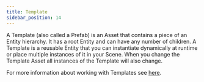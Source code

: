 ```yaml
---
title: Template
sidebar_position: 14
---
```


A Template (also called a Prefab) is an Asset that contains a piece of an Entity hierarchy. It has a root Entity and can have any number of children. A Template is a reusable Entity that you can instantiate dynamically at runtime or place multiple instances of it in your Scene. When you change the Template Asset all instances of the Template will also change.

For more information about working with Templates see [here][1].

[1]: /user-manual/templates/
